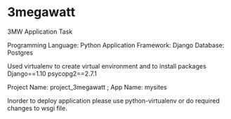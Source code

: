 # 3megawatt
3MW Application Task

Programming Language: Python
Application Framework: Django
Database: Postgres

Used virtualenv to create virtual environment and to install packages
Django==1.10
psycopg2==2.7.1

Project Name: project_3megawatt  ;
App Name: mysites

Inorder to deploy application please use python-virtualenv or do required changes to wsgi file.
